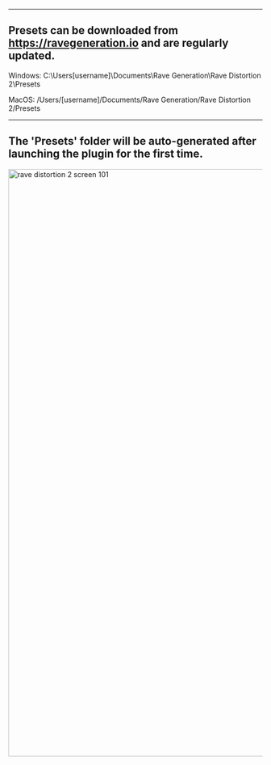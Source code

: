 ------------------------------------------------------------------------------------
Presets can be downloaded from https://ravegeneration.io and are regularly updated.
------------------------------------------------------------------------------------

Windows:
C:\Users\[username]\Documents\Rave Generation\Rave Distortion 2\Presets

MacOS:
/Users/[username]/Documents/Rave Generation/Rave Distortion 2/Presets

-------------------------------------------------------------------------------------------
The 'Presets' folder will be auto-generated after launching the plugin for the first time.
-------------------------------------------------------------------------------------------
<img width="1600" height="1162" alt="rave distortion 2 screen 101" src="https://github.com/user-attachments/assets/d0e4b09f-86c7-4afe-b2f0-b33a14385901" />
